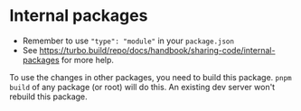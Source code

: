# Internal packages
 
- Remember to use `"type": "module"` in your `package.json`
- See https://turbo.build/repo/docs/handbook/sharing-code/internal-packages for more help.

To use the changes in other packages, you need to build this package. `pnpm build` of any package (or root) will do this. An existing dev server won't rebuild this package.